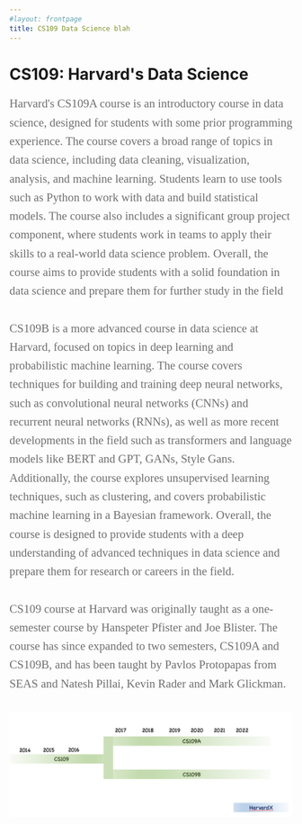 ```yaml
---
#layout: frontpage
title: CS109 Data Science blah
---
```


# CS109: Harvard's Data Science

<div style="font-family:Karla; font-size:1.3rem; color:#707070;line-height:1.6;"> Harvard's CS109A course is an introductory course in data science, designed for students with some prior programming experience. The course covers a broad range of topics in data science, including data cleaning, visualization, analysis, and machine learning. Students learn to use tools such as Python to work with data and build statistical models. The course also includes a significant group project component, where students work in teams to apply their skills to a real-world data science problem. Overall, the course aims to provide students with a solid foundation in data science and prepare them for further study in the field<br/><br/>CS109B is a more advanced course in data science at Harvard, focused on topics in deep learning and probabilistic machine learning. The course  covers techniques for building and training deep neural networks, such as convolutional neural networks (CNNs) and recurrent neural networks (RNNs), as well as more recent developments in the field such as transformers and language models like BERT and GPT, GANs, Style Gans. Additionally, the course  explores unsupervised learning techniques, such as clustering, and covers probabilistic machine learning in a Bayesian framework. Overall, the course is  designed to provide students with a deep understanding of advanced techniques in data science and prepare them for research or careers in the field.
<br/><br/>
CS109 course at Harvard was originally taught as a one-semester course by Hanspeter Pfister and Joe Blister. The course has since expanded to two semesters, CS109A and CS109B, and has been taught by Pavlos Protopapas from SEAS and Natesh Pillai, Kevin Rader and Mark Glickman.  
</div>
<br/><br/>



<img src="figures/Timeline.png" usemap="#image-map">

<map name="image-map">
    <area target="" alt="2017" title="2017" href="https://harvard-iacs.github.io/2017-CS109A/" coords="291,143,714,188" shape="rect">
    <area target="" alt="2018" title="2018" href="https://harvard-iacs.github.io/2018-CS109A/" coords="751,145,853,188" shape="rect">
    <area target="" alt="2019" title="2019" href="https://harvard-iacs.github.io/2019-CS109A/" coords="880,142,1004,184" shape="rect">
</map>





